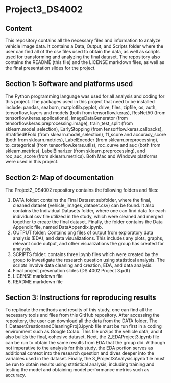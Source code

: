 # Project3_DS4002

## Content ##
This repository contains all the necessary files and information to analyze vehicle image data. It contains a Data, Output, and Scripts folder where the user can find all of the csv files used to obtain the data, as well as scripts used for transforming and analyzing the final dataset. The repository also contains the README (this file) and the LICENSE markdown files, as well as the final presentation slides for the project. 

## Section 1: Software and platforms used 
The Python programming language was used for all analysis and coding for this project. The packages used in this project that need to be installed include: pandas, seaborn, matplotlib.pyplot, drive, files, zipfile, os, auth, tensorflow, layers and models (both from tensorflow.keras), ResNet50 (from tensorflow.keras.applications), ImageDataGenerator (from tensorflow.keras.preprocessing.image), train_test_split (from sklearn.model_selection), EarlyStopping (from tensorflow.keras.callbacks), StratifiedKFold (from sklearn.model_selection), f1_score and accuracy_score (both from sklearn.metrics), LabelEncoder (from sklearn.preprocessing), to_categorical (from tensorflow.keras.utils), roc_curve and auc (both from sklearn.metrics), LabelBinarizer (from sklearn.preprocessing), and roc_auc_score (from sklearn.metrics). Both Mac and Windows platforms were used in this project.

## Section 2: Map of documentation 
The Project2_DS4002 repository contains the following folders and files:
1. DATA folder: contains the Final Dataset subfolder, where the final, cleaned dataset (vehicle_images_dataset.csv) can be found. It also contains the Individual Datasets folder, where one can find data for each individual csv file utilized in the study, which were cleaned and merged together to create the final dataset. Finally, the folder contains the Data Appendix file, named DataAppendix.ipynb.
2. OUTPUT folder: Contains png files of output from exploratory data analysis (EDA), and data visualizations. This includes any plots, graphs, relevant code output, and other visualizations the group has created for analysis.
3. SCRIPTS folder: contains three ipynb files which were created by the group to investigate the research question using statistical analysis. The scripts involve data cleaning and creation, EDA, and data analysis.
4. Final project presenation slides (DS 4002 Project 3.pdf)
5. LICENSE markdown file
6. README markdown file

## Section 3: Instructions for reproducing results 
To replicate the methods and results of this study, one can find all the necessary tools and files from this GitHub repository. After accessing the repository, the user can download all the data from the DATA folder. The 1_DatasetCreationandCleaningProj3.ipynb file must be run first in a coding environment such as Google Colab. This file unzips the vehicle data, and it also builds the final, cohesive dataset. Next, the 2_EDAProject3.ipynb file can be run to obtain the same results from EDA that the group did. Although not imperative to the analysis for this study, the EDA portion serves as additional context into the research question and dives deeper into the variables used in the dataset. Finally, the 3_Project3Analysis.ipynb file must be run to obtain results using statistical analysis, including training and testing the model and obtaining model performance metrics such as accuracy.
